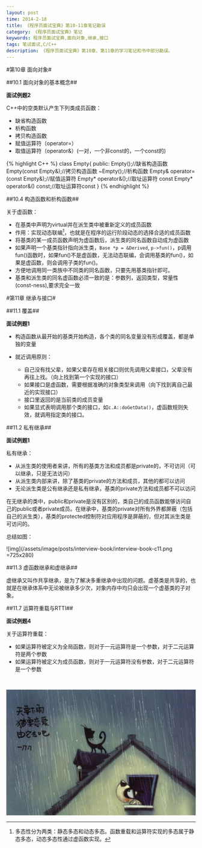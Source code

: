 ```yaml
---
layout: post
time: 2014-2-18
title: 《程序员面试宝典》第10-11章笔记勘误
category: 《程序员面试宝典》笔记
keywords: 程序员面试宝典,面向对象,继承,接口
tags: 笔试面试,C/C++
description: 《程序员面试宝典》第10章、第11章的学习笔记和书中部分勘误。
---
```


#第10章 面向对象#

##10.1 面向对象的基本概念##

**面试例题2**

C++中的空类默认产生下列类成员函数：

+ 缺省构造函数
+ 析构函数
+ 拷贝构造函数
+ 赋值运算符（operator=）
+ 取值运算符（operator&）(一对，一个非const的，一个const的)

{% highlight C++ %}
class Empty{
public:
	Empty();//缺省构造函数
	Empty(const Empty&);//拷贝构造函数
	~Empty();//析构函数
	Empty& operator=(const Empty&);//赋值运算符
	Empty* operator&();//取址运算符
	const Empty* operator&() const;//取址运算符const
}
{% endhighlight %}

##10.4 构造函数和析构函数##

关于虚函数：

+ 在基类中声明为virtual并在派生类中被重新定义的成员函数
+ 作用：实现动态联编[^1]，也就是在程序的运行阶段动态的选择合适的成员函数
+ 将基类的某一成员函数声明为虚函数后，派生类的同名函数自动成为虚函数
+ 如果声明一个基类指针指向派生类，`Base *p = &Derived`, `p->fun()`，p调用fun()函数时，如果fun()不是虚函数，无法动态联编，会调用基类的fun()，如果是虚函数，则会调用子类的fun()。
+ 方便地调用同一类族中不同类的同名函数，只要先用基类指针即可。
+ 基类和派生类的同名虚函数必须一致的是：参数列，返回类型，常量性(const-ness),要求完全一致

[^1]: 多态性分为两类：静态多态和动态多态。函数重载和运算符实现的多态属于静态多态，动态多态性通过虚函数实现。

#第11章 继承与接口#

##11.1 覆盖##

**面试例题1**

+ 构造函数从最开始的基类开始构造，各个类的同名变量没有形成覆盖，都是单独的变量

+ 就近调用原则：

	+ 自己没有找父辈，如果父辈存在相关接口则优先调用父辈接口，父辈没有再往上找。（向上找到第一个实现的接口）
	+ 如果接口是虚函数，需要根据准确的对象类型来调用（向下找到离自己最近的实现接口）
	+ 接口里返回的是当前类的成员变量
	+ 如果显式表明调用那个类的接口，如`c.A::doGetData()`，虚函数规则失效，就调用指定类的接口。

##11.2 私有继承##

**面试例题1**

私有继承：

+ 从派生类的使用者来讲，所有的基类方法和成员都是private的，不可访问（可以继承，只是无法访问）
+ 从派生类内部来讲，除了基类的private的方法和成员，其他的都可以访问
+ 无论派生类是公有继承还是私有继承，基类的private方法和成员都不可以访问

在无继承的类中，public和private是没有区别的，类自己的成员函数能够访问自己的public或者private成员。在继承中，基类的private对所有外界都屏蔽（包括自己的派生类），基类的protected控制符对应用程序是屏蔽的，但对其派生类是可访问的。

总结如图：

![img](/assets/image/posts/interview-book/interview-book-c11.png =725x280)

##11.3 虚函数继承和虚继承##

虚继承又叫作共享继承，是为了解决多重继承中出现的问题。虚基类是共享的，也就是在继承体系中无论被继承多少次，对象内存中均只会出现一个虚基类的子对象。

##11.7 运算符重载与RTTI##

**面试例题4**

关于运算符重载：

+ 如果运算符被定义为全局函数，则对于一元运算符是一个参数，对于二元运算符是两个参数
+ 如果运算符被定义为成员函数，则对于一元运算符没有参数，对于二元运算符是一个参数

</br>

![img](/assets/image/daodao/6.jpg)
